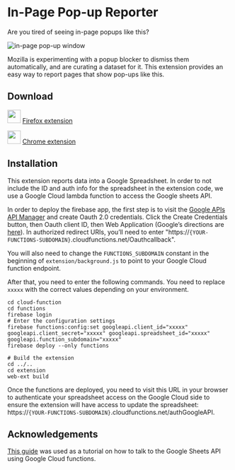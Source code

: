 In-Page Pop-up Reporter
=======================

Are you tired of seeing in-page popups like this?

![in-page pop-up window](https://pbs.twimg.com/media/DX4CXMfW4AAaq5m.jpg)

Mozilla is experimenting with a popup blocker to dismiss them automatically, and are curating a dataset for it.  This extension provides an easy way to report pages that show pop-ups like this.

Download
--------

<img src="https://upload.wikimedia.org/wikipedia/commons/6/67/Firefox_Logo%2C_2017.svg" width="30" height="30"> [Firefox extension](https://addons.mozilla.org/en-US/firefox/addon/in-page-pop-up-reporter/)

<img src="https://upload.wikimedia.org/wikipedia/commons/e/e2/Google_Chrome_icon_%282011%29.svg" width="30" height="30"> [Chrome extension](https://chrome.google.com/webstore/detail/in-page-pop-up-reporter/dkpphegmeomaffjanagefmejpeebfcmh)

Installation
------------

This extension reports data into a Google Spreadsheet.  In order to not include the ID and auth info for the spreadsheet in the extension code, we use a Google Cloud lambda function to access the Google sheets API.

In order to deploy the firebase app, the first step is to visit the [Google APIs API Manager](https://console.developers.google.com/apis/credentials) and create Oauth 2.0 credentials. Click the Create Credentials button, then Oauth client ID, then Web Application (Google’s directions are [here](https://support.google.com/cloud/answer/6158849?hl=en)). In authorized redirect URIs, you’ll need to enter "https://`{YOUR-FUNCTIONS-SUBDOMAIN}`.cloudfunctions.net/Oauthcallback".

You will also need to change the `FUNCTIONS_SUBDOMAIN` constant in the beginning of `extension/background.js` to point to your Google Cloud function endpoint.

After that, you need to enter the following commands.  You need to replace `xxxxx` with the correct values depending on your environment.

```
cd cloud-function
cd functions
firebase login
# Enter the configuration settings
firebase functions:config:set googleapi.client_id="xxxxx" googleapi.client_secret="xxxxx" googleapi.spreadsheet_id="xxxxx" googleapi.function_subdomain="xxxxx"
firebase deploy --only functions

# Build the extension
cd ../..
cd extension
web-ext build
```
Once the functions are deployed, you need to visit this URL in your browser to authenticate your spreadsheet access on the Google Cloud side to ensure the extension will have access to update the spreadsheet: https://`{YOUR-FUNCTIONS-SUBDOMAIN}`.cloudfunctions.net/authGoogleAPI.

Acknowledgements
----------------
[This guide](https://medium.com/@elon.danziger/fast-flexible-and-free-visualizing-newborn-health-data-with-firebase-nodejs-and-google-sheets-1f73465a18bc) was used as a tutorial on how to talk to the Google Sheets API using Google Cloud functions.

